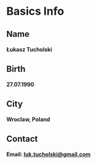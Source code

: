 # Basics Info

## Name
#### Łukasz Tucholski

## Birth
#### 27.07.1990

## City
#### Wroclaw, Poland

## Contact
#### Email: luk.tucholski@gmail.com